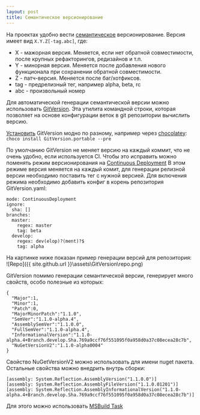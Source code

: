 ```yaml
---
layout: post
title: Семантическое версионирование
---
```

На проектах удобно вести [семантическое](http://semver.org/) версионирование. Версия имеет вид `X.Y.Z[-tag.abc]`, где:
- X - мажорная версия. Меняется, если нет обратной совместимости, после крупных рефакторингов, редизайнов и т.п.
- Y - минорная версия. Меняется после добавления нового функционала при сохранении обратной совместимости.
- Z - патч-версия. Меняется после баг/хотфиксов.
- tag - предрелизный тег, например alpha, beta, rc
- abc - произвольный номер 

Для автоматической генерации семантической версии можно использовать [GitVersion](https://GitVersion.readthedocs.io/en/latest/). Эта утилита командной строки, которая позволяет на основе конфигурации веток в git репозитории вычислить версию.

[Установить](https://GitVersion.readthedocs.io/en/latest/usage/command-line/) GitVersion модно по разному, например через [chocolatey](https://chocolatey.org/): <br/>
`choco install GitVersion.portable --pre`

По умолчанию GitVersion не меняет версию на каждый коммит, что не очень удобно, если используется CI. Чтобы это исправить можно поменять режим версионирования на [Continuous Deployment](https://GitVersion.readthedocs.io/en/latest/reference/continuous-deployment/)
В этом режиме версия меняется на каждый комит, для генерации релизной версии необходимо поставить тег с нужной версией.
Для включения режима необходимо добавить конфиг в корень репозитория GitVersion.yaml:
```
mode: ContinuousDeployment
ignore:
  sha: []
branches:
  master:
    regex: master
    tag: beta
  develop:
    regex: dev(elop)?(ment)?$
    tag: alpha
```
На картинке ниже показан пример генерации версий для репозитория: <br/>
![Repo]({{ site.github.url }}\assets\GitVersion\repo.png)

GitVersion помимо генерации семантической версии, генерирует много свойств, особо полезные из которых:
```
{
  "Major":1,
  "Minor":1,
  "Patch":0,
  "MajorMinorPatch":"1.1.0",
  "SemVer":"1.1.0-alpha.4",
  "AssemblySemVer":"1.1.0.0",
  "FullSemVer":"1.1.0-alpha.4",
  "InformationalVersion":"1.1.0-alpha.4+Branch.develop.Sha.769a9ccf76f551095f0a958d0a37c08ecea28c7b",
  "NuGetVersionV2":"1.1.0-alpha0004"
}
```

Свойство NuGetVersionV2 можно использовать для имени nuget пакета. Остальные свойства можно внедрить внутрь сборки:
```
[assembly: System.Reflection.AssemblyVersion("1.1.0.0")]
[assembly: System.Reflection.AssemblyFileVersion("1.1.0.01201")]
[assembly: System.Reflection.AssemblyInformationalVersion("1.1.0-alpha.4+Branch.develop.Sha.769a9ccf76f551095f0a958d0a37c08ecea28c7b")]
```
Для этого можно использовать [MSBuild Task](https://gitversion.readthedocs.io/en/latest/usage/msbuild-task/)
